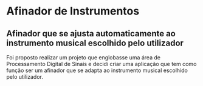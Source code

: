 # Afinador de Instrumentos
## Afinador que se ajusta automaticamente ao instrumento musical escolhido pelo utilizador

Foi proposto realizar um projeto que englobasse uma área de Processamento Digital de Sinais e decidi criar uma aplicação que tem como função ser um afinador que se adapta ao instrumento musical escolhido pelo utilizador.
